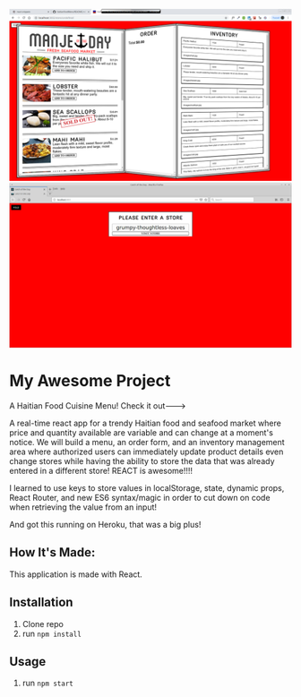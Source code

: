 ![HaitianFoodMenu](public/HaitianFoodMenuMaster.png)
![HaitianFoodMenu](public/h1.png)


# My Awesome Project
A Haitian Food Cuisine Menu! Check it out--->

A real-time react app for a trendy Haitian food and seafood market where price and quantity available are variable and can change at a moment's notice. We will build a menu, an order form, and an inventory management area where authorized users can immediately update product details even change stores while having the ability to store the data that was already entered in a different store!
REACT is awesome!!!!

I learned to use keys to store values in localStorage, state, dynamic props, React Router,  and new ES6 syntax/magic in order to cut down on code when retrieving the value from an input!

And got this running on Heroku, that was a big plus!


## How It's Made:
This application is made with React.

## Installation

1. Clone repo
2. run `npm install`

## Usage

1. run `npm start`
